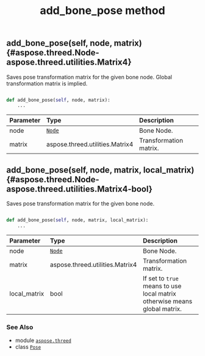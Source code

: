 ﻿---
title: add_bone_pose method
second_title: Aspose.3D for Python via .NET API References
description: 
type: docs
weight: 20
url: /python-net/aspose.threed/pose/add_bone_pose/
is_root: false
---

## add_bone_pose(self, node, matrix) {#aspose.threed.Node-aspose.threed.utilities.Matrix4}

Saves pose transformation matrix for the given bone node. 
Global transformation matrix is implied.



```python

def add_bone_pose(self, node, matrix):
    ...
```


| Parameter | Type | Description |
| :- | :- | :- |
| node | [`Node`](/3d/python-net/aspose.threed/node) | Bone Node. |
| matrix | aspose.threed.utilities.Matrix4 | Transformation matrix. |


## add_bone_pose(self, node, matrix, local_matrix) {#aspose.threed.Node-aspose.threed.utilities.Matrix4-bool}

Saves pose transformation matrix for the given bone node.



```python

def add_bone_pose(self, node, matrix, local_matrix):
    ...
```


| Parameter | Type | Description |
| :- | :- | :- |
| node | [`Node`](/3d/python-net/aspose.threed/node) | Bone Node. |
| matrix | aspose.threed.utilities.Matrix4 | Transformation matrix. |
| local_matrix | bool | If set to `true` means to use local matrix otherwise means global matrix. |



### See Also
* module [`aspose.threed`](../../)
* class [`Pose`](/3d/python-net/aspose.threed/pose)

